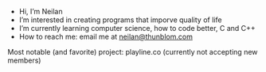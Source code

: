 - Hi, I’m Neilan
- I’m interested in creating programs that imporve quality of life
- I’m currently learning computer science, how to code better, C and C++
- How to reach me: email me at neilan@thunblom.com

Most notable (and favorite) project: playline.co (currently not accepting new members)
